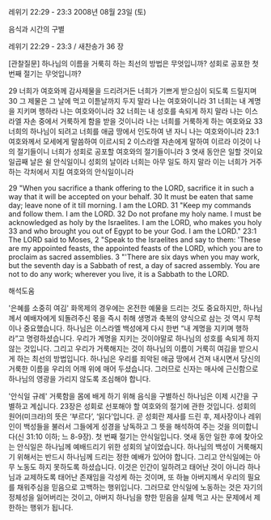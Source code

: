 레위기 22:29 - 23:3 
2008년 08월 23일 (토)

음식과 시간의 구별



레위기 22:29 - 23:3 / 새찬송가 36 장


[관찰질문]
하나님의 이름을 거룩히 하는 최선의 방법은 무엇입니까? 
성회로 공포한 첫 번째 절기는 무엇입니까? 

29 너희가 여호와께 감사제물을 드리려거든 너희가 기쁘게 받으심이 되도록 드릴지며 
30 그 제물은 그 날에 먹고 이튿날까지 두지 말라 나는 여호와이니라 
31 너희는 내 계명을 지키며 행하라 나는 여호와이니라 
32 너희는 내 성호를 속되게 하지 말라 나는 이스라엘 자손 중에서 거룩하게 함을 받을 것이니라 나는 너희를 거룩하게 하는 여호와요 
33 너희의 하나님이 되려고 너희를 애굽 땅에서 인도하여 낸 자니 나는 여호와이니라 
23:1 여호와께서 모세에게 말씀하여 이르시되 
2 이스라엘 자손에게 말하여 이르라 이것이 나의 절기들이니 너희가 성회로 공포할 여호와의 절기들이니라 
3 엿새 동안은 일할 것이요 일곱째 날은 쉴 안식일이니 성회의 날이라 너희는 아무 일도 하지 말라 이는 너희가 거주하는 각처에서 지킬 여호와의 안식일이니라 

29 "When you sacrifice a thank offering to the LORD, sacrifice it in such a way that it will be accepted on your behalf. 
30 It must be eaten that same day; leave none of it till morning. I am the LORD. 
31 "Keep my commands and follow them. I am the LORD. 
32 Do not profane my holy name. I must be acknowledged as holy by the Israelites. I am the LORD, who makes you holy 
33 and who brought you out of Egypt to be your God. I am the LORD." 
23:1 The LORD said to Moses, 
2 "Speak to the Israelites and say to them: 'These are my appointed feasts, the appointed feasts of the LORD, which you are to proclaim as sacred assemblies. 
3 "'There are six days when you may work, but the seventh day is a Sabbath of rest, a day of sacred assembly. You are not to do any work; wherever you live, it is a Sabbath to the LORD.

해석도움





'은혜를 소중히 여김'
 화목제의 경우에는 온전한 예물을 드리는 것도 중요하지만, 하나님께서 예배자에게 되돌려주신 몫을 즉시 취해 생명과 축복의 양식으로 삼는 것 역시 무척이나 중요했습니다. 하나님은 이스라엘 백성에게 다시 한번 “내 계명을 지키며 행하라”고 명령하셨습니다. 우리가 계명을 지키는 것이야말로 하나님의 성호를 속되게 하지 않는 것입니다. 그리고 우리가 거룩해지는 것이 하나님의 이름이 거룩히 여김을 받으시게 하는 최선의 방법입니다. 하나님은 우리를 죄악된 애굽 땅에서 건져 내시면서 당신의 거룩한 이름을 우리의 어깨 위에 매어 두셨습니다. 그러므로 신자는 매사에 근신함으로 하나님의 영광을 가리지 않도록 조심해야 합니다.             

'안식일 규례'
 거룩함을 몸에 배게 하기 위해 음식을 구별하신 하나님은 이제 시간을 구별하고 계십니다. 23장은 성회로 선포해야 할 여호와의 절기에 관한 것입니다. 성회의 원어(미크라)의 뜻은 ‘부르다’, ‘읽다’입니다. 곧 성회란 제사를 드린 후, 제사장이나 레위인이 백성들을 불러서 그들에게 성경을 낭독하고 그 뜻을 해석하여 주는 것을 의미합니다(신 31:10 이하; 느 8-9장). 첫 번째 절기는 안식일입니다. 엿새 동안 일한 후에 찾아오는 안식일은 하나님께 예배드리기 위한 성회의 날이었습니다. 하나님의 백성이 거룩해지기 위해서는 반드시 하나님께 드리는 정한 예배가 있어야 합니다. 그리고 안식일에는 아무 노동도 하지 못하도록 하셨습니다. 이것은 인간이 일하려고 태어난 것이 아니라 하나님과 교제하도록 태어난 존재임을 각성케 하는 것이며, 또 하늘 아버지께서 우리의 필요를 채워주심을 믿음으로 고백하는 행위입니다. 그러므로 안식일에 노동하는 것은 자기의 정체성을 잃어버리는 것이고, 아버지 하나님을 향한 믿음을 실제 먹고 사는 문제에서 제한하는 행위가 됩니다.